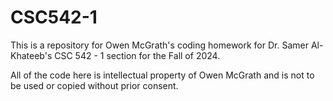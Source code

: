 # CSC542-1
This is a repository for Owen McGrath's coding homework for Dr. Samer Al-Khateeb's CSC 542 - 1 section for the Fall of 2024.

All of the code here is intellectual property of Owen McGrath and is not to be used or copied without prior consent.
